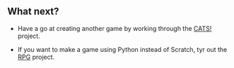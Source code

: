 ## What next?

- Have a go at creating another game by working through the [CATS!](https://projects.raspberrypi.org/en/projects/cats) project.

- If you want to make a game using Python instead of Scratch, tyr out the [RPG](https://projects.raspberrypi.org/en/projects/rpg) project.
